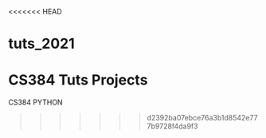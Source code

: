 <<<<<<< HEAD
# tuts_2021
CS384 Tuts Projects
=======
CS384 PYTHON
>>>>>>> d2392ba07ebce76a3b1d8542e777b9728f4da9f3
